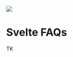 ![](https://graphics.thomsonreuters.com/style-assets/images/logos/reuters-graphics-logo/svg/graphics-logo-color-dark.svg)

# Svelte FAQs

TK
